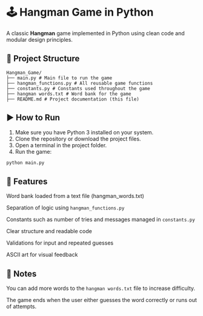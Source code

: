 # 🕹️ Hangman Game in Python

A classic **Hangman** game implemented in Python using clean code and modular design principles.

## 📁 Project Structure

```
Hangman_Game/
├── main.py # Main file to run the game
├── hangman_functions.py # All reusable game functions
├── constants.py # Constants used throughout the game
├── hangman words.txt # Word bank for the game
├── README.md # Project documentation (this file)
```

## ▶️ How to Run

1. Make sure you have Python 3 installed on your system.
2. Clone the repository or download the project files.
3. Open a terminal in the project folder.
4. Run the game:

```bash
python main.py
```

## 🔧 Features
Word bank loaded from a text file (hangman_words.txt)

Separation of logic using ```hangman_functions.py```

Constants such as number of tries and messages managed in ```constants.py```

Clear structure and readable code

Validations for input and repeated guesses

ASCII art for visual feedback

## 📝 Notes
You can add more words to the ```hangman words.txt``` file to increase difficulty.

The game ends when the user either guesses the word correctly or runs out of attempts.
